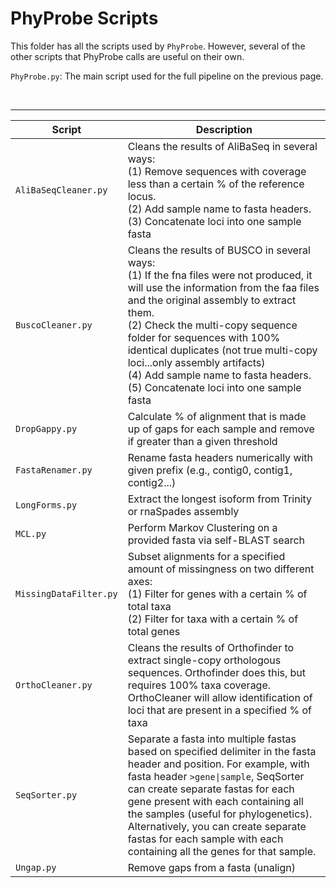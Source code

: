 # PhyProbe Scripts

This folder has all the scripts used by `PhyProbe`. However, several of the other scripts that PhyProbe calls are useful on their own. 

`PhyProbe.py`: The main script used for the full pipeline on the previous page. 

<br>

***

| Script				| Description                                                              |
|-----------------------|--------------------------------------------------------------------------|
|`AliBaSeqCleaner.py`	| Cleans the results of AliBaSeq in several ways: <br/> (1) Remove sequences with coverage less than a certain % of the reference locus. <br/> (2) Add sample name to fasta headers. <br/> (3) Concatenate loci into one sample fasta |
|`BuscoCleaner.py`		| Cleans the results of BUSCO in several ways: <br/> (1) If the fna files were not produced, it will use the information from the faa files and the original assembly to extract them. <br/> (2) Check the multi-copy sequence folder for sequences with 100% identical duplicates (not true multi-copy loci...only assembly artifacts) <br/> (4) Add sample name to fasta headers. <br/> (5) Concatenate loci into one sample fasta |
| `DropGappy.py`		| Calculate % of alignment that is made up of gaps for each sample and remove if greater than a given threshold |
| `FastaRenamer.py`		| Rename fasta headers numerically with given prefix (e.g., contig0, contig1, contig2...) |
| `LongForms.py`		| Extract the longest isoform from Trinity or rnaSpades assembly |
| `MCL.py`				| Perform Markov Clustering on a provided fasta via self-BLAST search |
| `MissingDataFilter.py`| Subset alignments for a specified amount of missingness on two different axes: <br/> (1) Filter for genes with a certain % of total taxa <br/> (2) Filter for taxa with a certain % of total genes |
| `OrthoCleaner.py`		| Cleans the results of Orthofinder to extract single-copy orthologous sequences. Orthofinder does this, but requires 100% taxa coverage. OrthoCleaner will allow identification of loci that are present in a specified % of taxa |
| `SeqSorter.py`		| Separate a fasta into multiple fastas based on specified delimiter in the fasta header and position. For example, with fasta header `>gene\|sample`, SeqSorter can create separate fastas for each gene present with each containing all the samples (useful for phylogenetics). Alternatively, you can create separate fastas for each sample with each containing all the genes for that sample. |
| `Ungap.py`			| Remove gaps from a fasta (unalign) |
